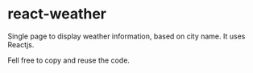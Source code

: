 # react-weather

Single page to display weather information, based on city name. It uses Reactjs.

Fell free to copy and reuse the code.
